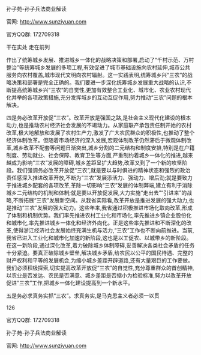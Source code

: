 孙子苑-孙子兵法商业解读

官网: http://www.sunziyuan.com

官方QQ群: 172709318

干在实处 走在前列

作出了统筹城乡发展、推进城乡一体化的战略决策和部署,启动了“千村示范、万村整治”等统筹城乡发展的多项工程,有效促进了城市基础设施向农村延伸,城市公共服务向农村覆盖,城市现代文明向农村辐射。这一实践表明,统筹城乡兴“三农”的战略决策和部署是完全正确的。我们要进一步深化统筹城乡发展重大战略的认识,不断提高统筹城乡兴“三农”的自觉性,更加有效整合工业化、城市化、农业农村现代化并举的各项政策措施,充分发挥城乡的互动互促作用,努力推动“三农”问题的根本解决。

四是务必改革开放促“三农”。改革开放是强国之路,是社会主义现代化建设的根本动力,也是推动农村经济社会发展的不竭动力。从家庭联产承包责任制开始的农村改革,极大地解放和发展了农村生产力,激发了广大农民群众的积极性,也推动了整个经济体制改革。但随着市场经济的深入发展,宏观体制改革仍然滞后于微观体制改革,城乡改革不配套等问题日渐突出,城乡分割的二元结构和制度安排,特别是在户籍制度、劳动就业、社会保障、教育卫生等方面,严重制约着城乡一体化的推进,越来越成为影响“三农”发展的障碍,城乡差距呈扩大趋势,改革又到了一个新的攻坚阶段。我们强调务必改革开放促“三农”,就是要以与时俱进的精神状态和强烈的政治责任感深入推进改革开放,不断为“三农”发展添活力、强动力、增后劲;就是要致力于推进城乡配套的各项改革,革除一切影响“三农”发展的体制弊端,建立有利于消除城乡二元结构的机制和体制;就是要以开放促发展,大力实施“走出去”“引进来”的战略,不断拓展“三农”发展新空间。从我省实际看,改革开放是推进发展的强大动力,也是推动“三农”发展的强大动力。这些年来,我省通过积极推进市场化取向改革,形成了体制和机制优势。我们率先推进农村工业化和市场化,率先推进乡镇企业股份化和城市化,率先推进城乡一体化和经济外向化。正是这些率先推进和不断深化的改革,使得浙江经济社会发展始终充满生机与活力,“三农”工作也不断向前推进。当前,我省已进入工业化和城市化加速的新阶段,这也是以工促农、以城带乡的新阶段。在这一新阶段,通过深化改革,着力破除城乡体制障碍,妥善解决各类社会矛盾的任务十分紧迫。要真正破除城乡壁垒,解决城乡矛盾,给农民以公平的国民待遇、完整的财产权利和平等的发展机会,为缩小城乡差距开辟道路,还有大量艰巨的工作要做。我们必须积极探索,切实提高改革开放促“三农”的自觉性,充分尊重群众的首创精神,以农业是否发达、农民是否满意、城乡差距是否缩小为检验标准,努力以改革开放促进“三农”工作,把城乡一体化建设提高到一个新水平。

五是务必求真务实抓“三农”。求真务实,是马克思主义者必须一以贯

126

官方QQ群: 172709318

孙子苑-孙子兵法商业解读

官网: http://www.sunziyuan.com